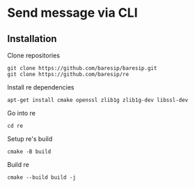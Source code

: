 # Send message via CLI

## Installation

Clone repositories
```
git clone https://github.com/baresip/baresip.git
git clone https://github.com/baresip/re
```
Install re dependencies
```
apt-get install cmake openssl zlib1g zlib1g-dev libssl-dev
```
Go into re
```
cd re
```

Setup re's build
```
cmake -B build
```

Build re
```
cmake --build build -j
```
